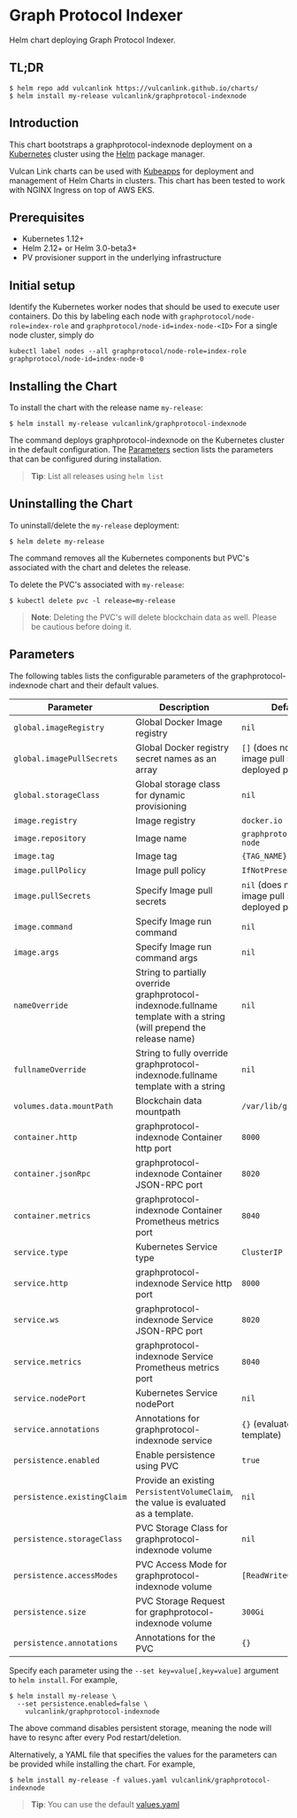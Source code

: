 # Graph Protocol Indexer
Helm chart deploying Graph Protocol Indexer.

## TL;DR

```console
$ helm repo add vulcanlink https://vulcanlink.github.io/charts/
$ helm install my-release vulcanlink/graphprotocol-indexnode
```

## Introduction

This chart bootstraps a graphprotocol-indexnode deployment on a [Kubernetes](http://kubernetes.io) cluster using the [Helm](https://helm.sh) package manager.

Vulcan Link charts can be used with [Kubeapps](https://kubeapps.com/) for deployment and management of Helm Charts in clusters. This chart has been tested to work with NGINX Ingress on top of AWS EKS.

## Prerequisites

- Kubernetes 1.12+
- Helm 2.12+ or Helm 3.0-beta3+
- PV provisioner support in the underlying infrastructure

## Initial setup

Identify the Kubernetes worker nodes that should be used to execute
user containers.  Do this by labeling each node with
`graphprotocol/node-role=index-role` and `graphprotocol/node-id=index-node-<ID>` 
For a single node cluster, simply do
```shell
kubectl label nodes --all graphprotocol/node-role=index-role graphprotocol/node-id=index-node-0
```

## Installing the Chart
To install the chart with the release name `my-release`:

```console
$ helm install my-release vulcanlink/graphprotocol-indexnode
```

The command deploys graphprotocol-indexnode on the Kubernetes cluster in the default configuration. The [Parameters](#parameters) section lists the parameters that can be configured during installation.

> **Tip**: List all releases using `helm list`

## Uninstalling the Chart

To uninstall/delete the `my-release` deployment:

```console
$ helm delete my-release
```

The command removes all the Kubernetes components but PVC's associated with the chart and deletes the release.

To delete the PVC's associated with `my-release`:

```console
$ kubectl delete pvc -l release=my-release
```

> **Note**: Deleting the PVC's will delete blockchain data as well. Please be cautious before doing it.

## Parameters

The following tables lists the configurable parameters of the graphprotocol-indexnode chart and their default values.

|                   Parameter                   |                                                                                Description                                                                                |                            Default                            |
|-----------------------------------------------|---------------------------------------------------------------------------------------------------------------------------------------------------------------------------|---------------------------------------------------------------|
| `global.imageRegistry`                        | Global Docker Image registry                                                                                                                                              | `nil`                                                         |
| `global.imagePullSecrets`                     | Global Docker registry secret names as an array                                                                                                                           | `[]` (does not add image pull secrets to deployed pods)       |
| `global.storageClass`                         | Global storage class for dynamic provisioning                                                                                                                             | `nil`                                                         |
| `image.registry`                              | Image registry                                                                                                                                                            | `docker.io`                                                   |
| `image.repository`                            | Image name                                                                                                                                                                | `graphprotocol/graph-node`                                          |
| `image.tag`                                   | Image tag                                                                                                                                                                 | `{TAG_NAME}`                                                  |
| `image.pullPolicy`                            | Image pull policy                                                                                                                                                         | `IfNotPresent`                                                |
| `image.pullSecrets`                           | Specify Image pull secrets                                                                                                                                                | `nil` (does not add image pull secrets to deployed pods)      |
| `image.command`                               | Specify Image run command                                                                                                                                       | `nil`                                                    |
| `image.args`                                  | Specify Image run command args                                                                                                                                  | `nil` |                                                      |
| `nameOverride`                                | String to partially override graphprotocol-indexnode.fullname template with a string (will prepend the release name)                                                                   | `nil`                                                         |
| `fullnameOverride`                            | String to fully override graphprotocol-indexnode.fullname template with a string                                                                                                       | `nil`                                                         |
| `volumes.data.mountPath`                      | Blockchain data mountpath                                                                                                                                                 | `/var/lib/graph`                                             |
| `container.http`                              | graphprotocol-indexnode Container http port                                                                                                                                         | `8000`                                                        |
| `container.jsonRpc`                                | graphprotocol-indexnode Container JSON-RPC port                                                                                                                                    | `8020`                                                        |
| `container.metrics`                                | graphprotocol-indexnode Container Prometheus metrics port                                                                                                                                    | `8040`                                                        |
| `service.type`                                | Kubernetes Service type                                                                                                                                                   | `ClusterIP`                                                   |
| `service.http`                                | graphprotocol-indexnode Service http port                                                                                                                                           | `8000`                                                        |
| `service.ws`                                  | graphprotocol-indexnode Service JSON-RPC port                                                                                                                                      | `8020`                                                        |
| `service.metrics`                                  | graphprotocol-indexnode Service Prometheus metrics port                                                                                                                                      | `8040`                                                        |
| `service.nodePort`                            | Kubernetes Service nodePort                                                                                                                                               | `nil`                                                         |
| `service.annotations`                         | Annotations for graphprotocol-indexnode service                                                                                                                                              | `{}` (evaluated as a template)                                |
| `persistence.enabled`                         | Enable persistence using PVC                                                                                                                                              | `true`                                                        |
| `persistence.existingClaim`                   | Provide an existing `PersistentVolumeClaim`, the value is evaluated as a template.                                                                                        | `nil`                                                         |
| `persistence.storageClass`                    | PVC Storage Class for graphprotocol-indexnode volume                                                                                                                                   | `nil`                                                         |
| `persistence.accessModes`                     | PVC Access Mode for graphprotocol-indexnode volume                                                                                                                                     | `[ReadWriteOnce]`                                             |
| `persistence.size`                            | PVC Storage Request for graphprotocol-indexnode volume                                                                                                                                 | `300Gi`                                                       |
| `persistence.annotations`                     | Annotations for the PVC                                                                                                                                                   | `{}`                                                          |

Specify each parameter using the `--set key=value[,key=value]` argument to `helm install`. For example,

```console
$ helm install my-release \
  --set persistence.enabled=false \
    vulcanlink/graphprotocol-indexnode
```

The above command disables persistent storage, meaning the node will have to resync after every Pod restart/deletion.

Alternatively, a YAML file that specifies the values for the parameters can be provided while installing the chart. For example,

```console
$ helm install my-release -f values.yaml vulcanlink/graphprotocol-indexnode
```

> **Tip**: You can use the default [values.yaml](values.yaml)